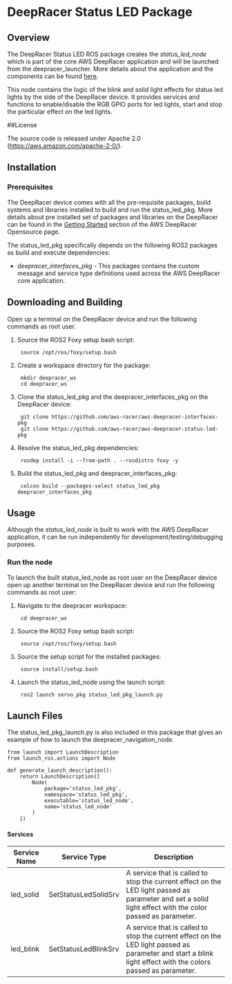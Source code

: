 # DeepRacer Status LED Package

## Overview

The DeepRacer Status LED ROS package creates the *status_led_node* which is part of the core AWS DeepRacer application and will be launched from the deepracer_launcher. More details about the application and the components can be found [here](https://github.com/aws-racer/aws-deepracer-launcher).

This node contains the logic of the blink and solid light effects for status led lights by the side of the DeepRacer device. It provides services and functions to enable/disable the RGB GPIO ports for led lights, start and stop the particular effect on the led lights.

##License

The source code is released under Apache 2.0 (https://aws.amazon.com/apache-2-0/).

## Installation

### Prerequisites

The DeepRacer device comes with all the pre-requisite packages, build systems and libraries installed to build and run the status_led_pkg. More details about pre installed set of packages and libraries on the DeepRacer can be found in the [Getting Started](https://github.com/aws-racer/aws-deepracer-launcher/blob/main/getting-started.md) section of the AWS DeepRacer Opensource page.

The status_led_pkg specifically depends on the following ROS2 packages as build and execute dependencies:

* *deepracer_interfaces_pkg* - This packages contains the custom message and service type definitions used across the AWS DeepRacer core application.

## Downloading and Building

Open up a terminal on the DeepRacer device and run the following commands as root user.

1. Source the ROS2 Foxy setup bash script:

        source /opt/ros/foxy/setup.bash 

1. Create a workspace directory for the package:

        mkdir deepracer_ws
        cd deepracer_ws

1. Clone the status_led_pkg and the deepracer_interfaces_pkg on the DeepRacer device:

        git clone https://github.com/aws-racer/aws-deepracer-interfaces-pkg
        git clone https://github.com/aws-racer/aws-deepracer-status-led-pkg

1. Resolve the status_led_pkg dependencies:

        rosdep install -i --from-path . --rosdistro foxy -y

1. Build the status_led_pkg and deepracer_interfaces_pkg:

        colcon build --packages-select status_led_pkg deepracer_interfaces_pkg

## Usage

Although the *status_led_node* is built to work with the AWS DeepRacer application, it can be run independently for development/testing/debugging purposes.

### Run the node

To launch the built status_led_node as root user on the DeepRacer device open up another terminal on the DeepRacer device and run the following commands as root user:

1. Navigate to the deepracer workspace:

        cd deepracer_ws

1. Source the ROS2 Foxy setup bash script:

        source /opt/ros/foxy/setup.bash 

1. Source the setup script for the installed packages:

        source install/setup.bash 

1. Launch the status_led_node using the launch script:

        ros2 launch servo_pkg status_led_pkg_launch.py

## Launch Files

The  status_led_pkg_launch.py is also included in this package that gives an example of how to launch the deepracer_navigation_node.

    from launch import LaunchDescription
    from launch_ros.actions import Node

    def generate_launch_description():
        return LaunchDescription([
            Node(
                package='status_led_pkg',
                namespace='status_led_pkg',
                executable='status_led_node',
                name='status_led_node'
            )
        ])

#### Services

| Service Name | Service Type | Description |
| ---------- | ------------ | ----------- |
|led_solid|SetStatusLedSolidSrv|A service that is called to stop the current effect on the LED light passed as parameter and set a solid light effect with the color passed as parameter.|
|led_blink|SetStatusLedBlinkSrv|A service that is called to stop the current effect on the LED light passed as parameter and start a blink light effect with the colors passed as parameter.|

